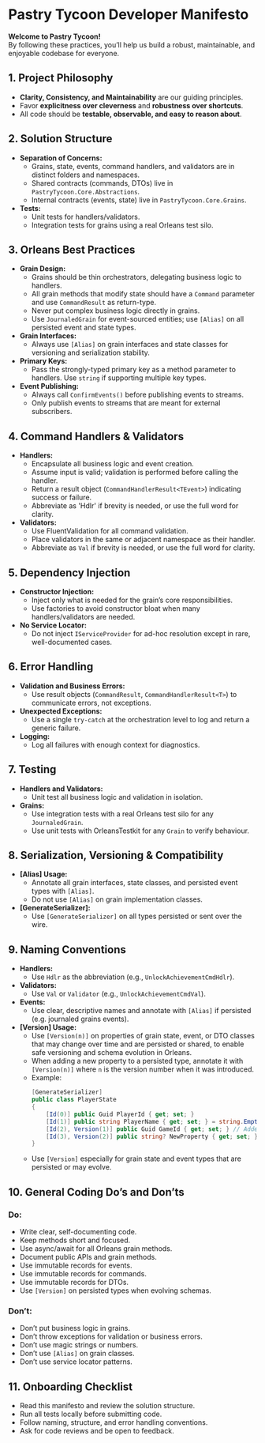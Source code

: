 # Pastry Tycoon Developer Manifesto

**Welcome to Pastry Tycoon!**  
By following these practices, you’ll help us build a robust, maintainable, and enjoyable codebase for everyone.

## 1. Project Philosophy

- **Clarity, Consistency, and Maintainability** are our guiding principles.
- Favor **explicitness over cleverness** and **robustness over shortcuts**.
- All code should be **testable, observable, and easy to reason about**.

## 2. Solution Structure

- **Separation of Concerns:**  
  - Grains, state, events, command handlers, and validators are in distinct folders and namespaces.
  - Shared contracts (commands, DTOs) live in `PastryTycoon.Core.Abstractions`.
  - Internal contracts (events, state) live in `PastryTycoon.Core.Grains`.
- **Tests:**  
  - Unit tests for handlers/validators.
  - Integration tests for grains using a real Orleans test silo.

## 3. Orleans Best Practices

- **Grain Design:**
  - Grains should be thin orchestrators, delegating business logic to handlers.
  - All grain methods that modify state should have a `Command` parameter and use `CommandResult` as return-type.
  - Never put complex business logic directly in grains.
  - Use `JournaledGrain` for event-sourced entities; use `[Alias]` on all persisted event and state types.
- **Grain Interfaces:**  
  - Always use `[Alias]` on grain interfaces and state classes for versioning and serialization stability.
- **Primary Keys:**  
  - Pass the strongly-typed primary key as a method parameter to handlers. Use `string` if supporting multiple key types.
- **Event Publishing:**  
  - Always call `ConfirmEvents()` before publishing events to streams.
  - Only publish events to streams that are meant for external subscribers.

## 4. Command Handlers & Validators

- **Handlers:**
  - Encapsulate all business logic and event creation.
  - Assume input is valid; validation is performed before calling the handler.
  - Return a result object (`CommandHandlerResult<TEvent>`) indicating success or failure.
  - Abbreviate as 'Hdlr' if brevity is needed, or use the full word for clarity.
- **Validators:**
  - Use FluentValidation for all command validation.
  - Place validators in the same or adjacent namespace as their handler.
  - Abbreviate as `Val` if brevity is needed, or use the full word for clarity.

## 5. Dependency Injection

- **Constructor Injection:**  
  - Inject only what is needed for the grain’s core responsibilities.
  - Use factories to avoid constructor bloat when many handlers/validators are needed.
- **No Service Locator:**  
  - Do not inject `IServiceProvider` for ad-hoc resolution except in rare, well-documented cases.

## 6. Error Handling

- **Validation and Business Errors:**  
  - Use result objects (`CommandResult`, `CommandHandlerResult<T>`) to communicate errors, not exceptions.
- **Unexpected Exceptions:**  
  - Use a single `try-catch` at the orchestration level to log and return a generic failure.
- **Logging:**  
  - Log all failures with enough context for diagnostics.

## 7. Testing

- **Handlers and Validators:**  
  - Unit test all business logic and validation in isolation.
- **Grains:**  
  - Use integration tests with a real Orleans test silo for any `JournaledGrain`.
  - Use unit tests with OrleansTestkit for any `Grain` to verify behaviour.

## 8. Serialization, Versioning & Compatibility

- **[Alias] Usage:**  
  - Annotate all grain interfaces, state classes, and persisted event types with `[Alias]`.
  - Do not use `[Alias]` on grain implementation classes.
- **[GenerateSerializer]:**  
  - Use `[GenerateSerializer]` on all types persisted or sent over the wire.

## 9. Naming Conventions

- **Handlers:**  
  - Use `Hdlr` as the abbreviation (e.g., `UnlockAchievementCmdHdlr`).
- **Validators:**  
  - Use `Val` or `Validator` (e.g., `UnlockAchievementCmdVal`).
- **Events:**  
  - Use clear, descriptive names and annotate with `[Alias]` if persisted (e.g. journaled grains events).
- **[Version] Usage:**  
  - Use `[Version(n)]` on properties of grain state, event, or DTO classes that may change over time and are persisted or shared, to enable safe versioning and schema evolution in Orleans.
  - When adding a new property to a persisted type, annotate it with `[Version(n)]` where `n` is the version number when it was introduced.
  - Example:
    ```csharp
    [GenerateSerializer]
    public class PlayerState
    {
        [Id(0)] public Guid PlayerId { get; set; }
        [Id(1)] public string PlayerName { get; set; } = string.Empty;
        [Id(2), Version(1)] public Guid GameId { get; set; } // Added in version 1
        [Id(3), Version(2)] public string? NewProperty { get; set; } // Added in version 2
    }
    ```
  - Use `[Version]` especially for grain state and event types that are persisted or may evolve.


## 10. General Coding Do’s and Don’ts

### Do:
- Write clear, self-documenting code.
- Keep methods short and focused.
- Use async/await for all Orleans grain methods.
- Document public APIs and grain methods.
- Use immutable records for events.
- Use immutable records for commands.
- Use immutable records for DTOs.
- Use `[Version]` on persisted types when evolving schemas.

### Don’t:
- Don’t put business logic in grains.
- Don’t throw exceptions for validation or business errors.
- Don’t use magic strings or numbers.
- Don’t use `[Alias]` on grain classes.
- Don’t use service locator patterns.

## 11. Onboarding Checklist

- Read this manifesto and review the solution structure.
- Run all tests locally before submitting code.
- Follow naming, structure, and error handling conventions.
- Ask for code reviews and be open to feedback.